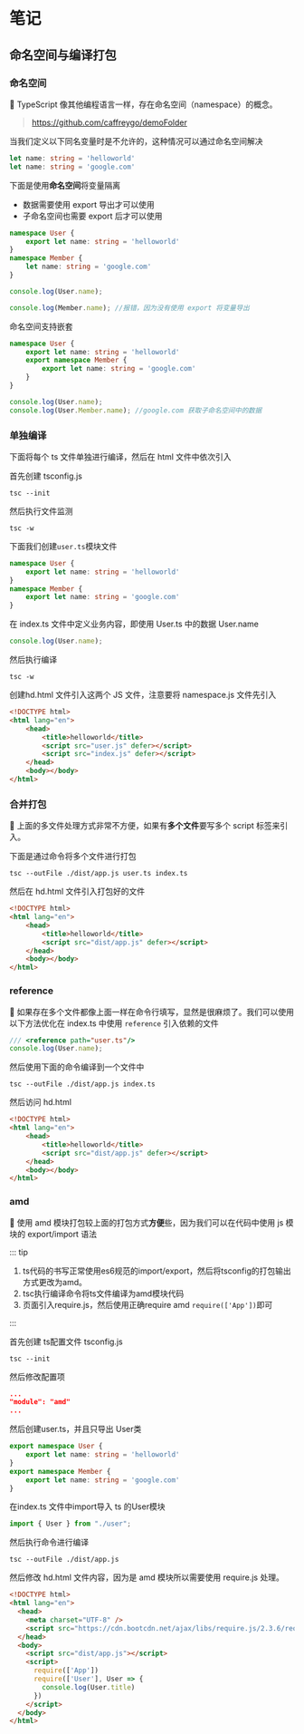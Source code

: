 # 笔记

## 命名空间与编译打包

### 命名空间

📗 TypeScript 像其他编程语言一样，存在命名空间（namespace）的概念。

> https://github.com/caffreygo/demoFolder

当我们定义以下同名变量时是不允许的，这种情况可以通过命名空间解决

```typescript
let name: string = 'helloworld'
let name: string = 'google.com'
```

下面是使用**命名空间**将变量隔离

- 数据需要使用 export 导出才可以使用
- 子命名空间也需要 export 后才可以使用

```typescript
namespace User {
    export let name: string = 'helloworld'
}
namespace Member {
    let name: string = 'google.com'
}

console.log(User.name);

console.log(Member.name); //报错，因为没有使用 export 将变量导出
```

命名空间支持嵌套

```typescript
namespace User {
    export let name: string = 'helloworld'
    export namespace Member {
        export let name: string = 'google.com'
    }
}

console.log(User.name);
console.log(User.Member.name); //google.com 获取子命名空间中的数据 
```

### 单独编译

下面将每个 ts 文件单独进行编译，然后在 html 文件中依次引入

首先创建 tsconfig.js

```shell
tsc --init
```

然后执行文件监测

```shell
tsc -w
```

下面我们创建`user.ts`模块文件

```typescript
namespace User {
    export let name: string = 'helloworld'
}
namespace Member {
    export let name: string = 'google.com'
}
```

在 index.ts 文件中定义业务内容，即使用 User.ts 中的数据 User.name

```typescript
console.log(User.name);
```

然后执行编译

```shell
tsc -w
```

创建hd.html 文件引入这两个 JS 文件，注意要将 namespace.js 文件先引入

```html
<!DOCTYPE html>
<html lang="en">
    <head>
        <title>helloworld</title>
        <script src="user.js" defer></script>
        <script src="index.js" defer></script>
    </head>
    <body></body>
</html>
```

### 合并打包

📗 上面的多文件处理方式非常不方便，如果有**多个文件**要写多个 script 标签来引入。

下面是通过命令将多个文件进行打包

```shell
tsc --outFile ./dist/app.js user.ts index.ts
```

然后在 hd.html 文件引入打包好的文件

```html
<!DOCTYPE html>
<html lang="en">
    <head>
        <title>helloworld</title>
        <script src="dist/app.js" defer></script>
    </head>
    <body></body>
</html>
```

### reference

📗 如果存在多个文件都像上面一样在命令行填写，显然是很麻烦了。我们可以使用以下方法优化在 index.ts 中使用 `reference` 引入依赖的文件

```typescript
/// <reference path="user.ts"/>
console.log(User.name);
```

然后使用下面的命令编译到一个文件中

```shell
tsc --outFile ./dist/app.js index.ts 
```

然后访问 hd.html

```html
<!DOCTYPE html>
<html lang="en">
    <head>
        <title>helloworld</title>
        <script src="dist/app.js" defer></script>
    </head>
    <body></body>
</html>
```

### amd

🔰 使用 amd 模块打包较上面的打包方式**方便**些，因为我们可以在代码中使用 js 模块的 export/import 语法

::: tip 

1. ts代码的书写正常使用es6规范的import/export，然后将tsconfig的打包输出方式更改为amd。
2. tsc执行编译命令将ts文件编译为amd模块代码
3. 页面引入require.js，然后使用正确require amd `require(['App'])`即可

:::

首先创建 ts配置文件 tsconfig.js

```shell
tsc --init
```

然后修改配置项

```json
...
"module": "amd" 
...
```

然后创建user.ts，并且只导出 User类

```typescript
export namespace User {
    export let name: string = 'helloworld'
}
export namespace Member {
    export let name: string = 'google.com'
}
```

在index.ts 文件中import导入 ts 的User模块

```typescript
import { User } from "./user";
```

然后执行命令进行编译

```shell
tsc --outFile ./dist/app.js   
```

然后修改 hd.html 文件内容，因为是 amd 模块所以需要使用 require.js 处理。

```html
<!DOCTYPE html>
<html lang="en">
  <head>
    <meta charset="UTF-8" />
    <script src="https://cdn.bootcdn.net/ajax/libs/require.js/2.3.6/require.min.js"></script>
  </head>
  <body>
    <script src="dist/app.js"></script>
    <script>
      require(['App'])
      require(['User'], User => {
        console.log(User.title)
      })
    </script>
  </body>
</html>
```